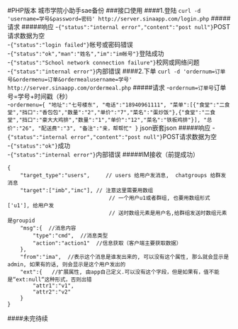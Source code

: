 #PHP版本 城市学院小助手sae备份
###接口使用
####1.登陆
`curl -d 'username=学号&password=密码' http://server.sinaapp.com/login.php`
#####请求
#####响应
-`{"status":"internal error","content":"post null"}`POST请求数据为空  
-`{"status":"login failed"}`帐号或密码错误  
-`{"status":"ok","man":"姓名","im":"im帐号"}`登陆成功  
-`{"status":"School network connection failure"}`校网或网络问题  
-`{"status":"internal error"}`内部错误
####2.下单
`curl -d 'ordernum=订单号&ordermenu=订单&ordermealusername=学号' http://server.sinaapp.com/ordermeal.php`
#####请求
-`ordernum=订单号`订单号=学号+时间戳（秒）  
-`ordermenu={
"地址":"七号楼东",
"电话":"18940961111",
"菜单":[{"食堂":"二食堂","挡口":"香包包","数量":"2","单价":"7","菜名":"蛋炒饭"},{"食堂":"二食堂","挡口":"豪大大鸡排","数量":"1","单价":"12","菜名":"铁板鸡排"}],
"总价":"26",
"配送费":"3",
"备注":"亲，帮帮忙"
}` json嵌套json
#####响应
-`{"status":"internal error","content":"post null"}`POST请求数据为空  
-`{"status":"ok"}`成功  
-`{"status":"internal error"}`内部错误
#####IM接收（前提成功）
```
{  
	"target_type":"users",     // users 给用户发消息,  chatgroups 给群发消息  
	"target":["imb","imc"], // 注意这里需要用数组  
                                // 一个用户u1或者群组, 也要用数组形式 ['u1'], 给用户发  
                                // 送时数组元素是用户名,给群组发送时数组元素是groupid  
	"msg":{  //消息内容  
		"type":"cmd",  //消息类型  
		"action":"action1"  //信息获取（客户端主要获取数据）  
	},  
	"from":"ima",  //表示这个消息是谁发出来的, 可以没有这个属性, 那么就会显示是admin, 如果有的话, 则会显示是这个用户发出的  
	"ext":{   //扩展属性, 由app自己定义.可以没有这个字段，但是如果有，值不能是“ext:null“这种形式，否则出错  
		"attr1":"v1",  
		"attr2":"v2"  
	}  
}
```
####未完待续